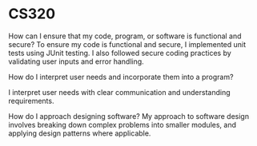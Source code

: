 # CS320

How can I ensure that my code, program, or software is functional and secure?
To ensure my code is functional and secure, I implemented unit tests using JUnit testing. I also followed secure coding practices by validating user inputs
and error handling. 

How do I interpret user needs and incorporate them into a program?

I interpret user needs with clear communication and understanding requirements. 

How do I approach designing software?
My approach to software design involves breaking down complex problems into smaller modules, and applying design patterns where applicable. 
